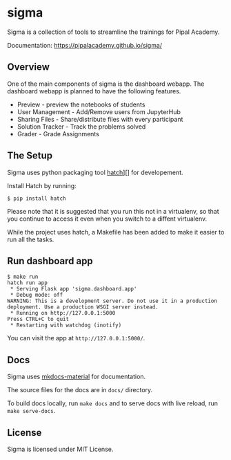 # sigma

Sigma is a collection of tools to streamline the trainings for Pipal Academy.

Documentation: https://pipalacademy.github.io/sigma/

## Overview

One of the main components of sigma is the dashboard webapp. The dashboard webapp is planned to have the following features.

* Preview - preview the notebooks of students
* User Management - Add/Remove users from JupyterHub
* Sharing Files - Share/distribute files with every participant
* Solution Tracker - Track the problems solved
* Grader - Grade Assignments

## The Setup

Sigma uses python packaging tool [hatch]][] for developement.

[hatch]: https://hatch.pypa.io/latest/


Install Hatch by running:

```
$ pip install hatch
```

Please note that it is suggested that you run this not in a virtualenv, so that you continue to access it even when you switch to a diffent virtualenv.

While the project uses hatch, a Makefile has been added to make it easier to run all the tasks.

## Run dashboard app

```
$ make run
hatch run app
 * Serving Flask app 'sigma.dashboard.app'
 * Debug mode: off
WARNING: This is a development server. Do not use it in a production deployment. Use a production WSGI server instead.
 * Running on http://127.0.0.1:5000
Press CTRL+C to quit
 * Restarting with watchdog (inotify)
```

You can visit the app at `http://127.0.0.1:5000/`.

## Docs

Sigma uses [mkdocs-material][] for documentation.

[mkdocs-material]: https://squidfunk.github.io/mkdocs-material/

The source files for the docs are in `docs/` directory.

To build docs locally, run `make docs` and to serve docs with live reload, run `make serve-docs`.

## License

Sigma is licensed under MIT License.